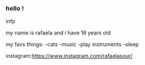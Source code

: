 ### hello !
infp

my name is rafaela and i have 16 years old

my favs things:
-cats
-music 
-play instruments
-sleep

instagram:https://www.instagram.com/rafaelasour/
